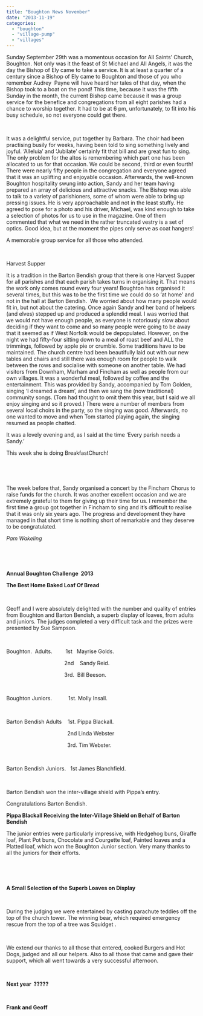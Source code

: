 ```yaml
---
title: "Boughton News November"
date: "2013-11-19"
categories: 
  - "boughton"
  - "village-pump"
  - "villages"
---
```


Sunday September 29th was a momentous occasion for All Saints’ Church, Boughton. Not only was it the feast of St Michael and All Angels, it was the day the Bishop of Ely came to take a service. It is at least a quarter of a century since a Bishop of Ely came to Boughton and those of you who remember Audrey  Payne will have heard her tales of that day, when the Bishop took to a boat on the pond! This time, because it was the fifth Sunday in the month, the current Bishop came because it was a group service for the benefice and congregations from all eight parishes had a chance to worship together. It had to be at 6 pm, unfortunately, to fit into his busy schedule, so not everyone could get there. 

 

It was a delightful service, put together by Barbara. The choir had been practising busily for weeks, having been told to sing something lively and joyful. ‘Alleluia’ and ‘Jubilate’ certainly fit that bill and are great fun to sing. The only problem for the altos is remembering which part one has been allocated to us for that occasion. We could be second, third or even fourth! There were nearly fifty people in the congregation and everyone agreed that it was an uplifting and enjoyable occasion. Afterwards, the well-known Boughton hospitality swung into action, Sandy and her team having prepared an array of delicious and attractive snacks. The Bishop was able to talk to a variety of parishioners, some of whom were able to bring up pressing issues. He is very approachable and not in the least stuffy. He agreed to pose for a photo and his driver, Michael, was kind enough to take a selection of photos for us to use in the magazine. One of them commented that what we need in the rather truncated vestry is a set of optics. Good idea, but at the moment the pipes only serve as coat hangers!

A memorable group service for all those who attended.

 

Harvest Supper

It is a tradition in the Barton Bendish group that there is one Harvest Supper for all parishes and that each parish takes turns in organising it. That means the work only comes round every four years! Boughton has organised it several times, but this was to be the first time we could do so ‘at home’ and not in the hall at Barton Bendish.  We worried about how many people would fit in, but not about the catering. Once again Sandy and her band of helpers (and elves) stepped up and produced a splendid meal. I was worried that we would not have enough people, as everyone is notoriously slow about deciding if they want to come and so many people were going to be away that it seemed as if West Norfolk would be depopulated. However, on the night we had fifty-four sitting down to a meal of roast beef and ALL the trimmings, followed by apple pie or crumble. Some traditions have to be maintained. The church centre had been beautifully laid out with our new tables and chairs and still there was enough room for people to walk between the rows and socialise with someone on another table. We had visitors from Downham, Marham and Fincham as well as people from our own villages. It was a wonderful meal, followed by coffee and the entertainment. This was provided by Sandy, accompanied by Tom Golden, singing ‘I dreamed a dream’, and then we sang the (now traditional) community songs. (Tom had thought to omit them this year, but I said we all enjoy singing and so it proved.) There were a number of members from several local choirs in the party, so the singing was good. Afterwards, no one wanted to move and when Tom started playing again, the singing resumed as people chatted.

It was a lovely evening and, as I said at the time ‘Every parish needs a Sandy.’

This week she is doing BreakfastChurch!

 

 

The week before that, Sandy organised a concert by the Fincham Chorus to raise funds for the church. It was another excellent occasion and we are extremely grateful to them for giving up their time for us. I remember the first time a group got together in Fincham to sing and it’s difficult to realise that it was only six years ago. The progress and development they have managed in that short time is nothing short of remarkable and they deserve to be congratulated.

_Pam Wakeling_

 

 

**Annual Boughton Challenge  2013**

**The Best Home Baked Loaf Of Bread**

 

Geoff and I were absolutely delighted with the number and quality of entries from Boughton and Barton Bendish, a superb display of loaves, from adults and juniors. The judges completed a very difficult task and the prizes were presented by Sue Sampson.

 

Boughton.  Adults.         1st   Mayrise Golds.

                                       2nd    Sandy Reid.

                                       3rd.  Bill Beeson.

 

Boughton Juniors.           1st. Molly Insall.

 

Barton Bendish Adults    1st. Pippa Blackall.

                                         2nd Linda Webster

                                         3rd. Tim Webster.

 

Barton Bendish Juniors.   1st James Blanchfield.

 

Barton Bendish won the inter-village shield with Pippa’s entry.

Congratulations Barton Bendish.

**Pippa Blackall Receiving the Inter-Village Shield on Behalf of Barton Bendish**

The junior entries were particularly impressive, with Hedgehog buns, Giraffe loaf, Plant Pot buns, Chocolate and Courgette loaf, Painted loaves and a Platted loaf, which won the Boughton Junior section. Very many thanks to all the juniors for their efforts.

 

 

**A Small Selection of the Superb Loaves on Display**

 

During the judging we were entertained by casting parachute teddies off the top of the church tower. The winning bear, which required emergency rescue from the top of a tree was Squidget .  

 

We extend our thanks to all those that entered, cooked Burgers and Hot Dogs, judged and all our helpers. Also to all those that came and gave their support, which all went towards a very successful afternoon.

 

**Next year  ?????**

 

**Frank and Geoff**
